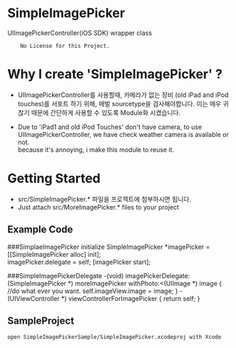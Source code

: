 SimpleImagePicker
===========================

UIImagePickerController(iOS SDK) wrapper class

		No License for this Project.

Why I create 'SimpleImagePicker' ?
===============

* UIImagePickerController를 사용할때, 카메라가 없는 장비 (old iPad and iPod touches)를 서포트 하기 위해, 매벌 sourcetype을 검사해야합니다.
이는 매우 귀찮기 때문에 간단하게 사용할 수 있도록 Module화 시켰습니다.

* Due to 'iPad1 and old iPod Touches' don't have camera, to use UIImagePickerController, we have check weather camera is available or not.<br/>
because it's annoying, i make this module to reuse it.

Getting Started
===========================

* src/SimpleImagePicker.* 파일을 프로젝트에 첨부하시면 됩니다.
* Just attach src/MoreImagePicker.* files to your project


Example Code
---------------------------

###SimplaeImagePicker initialize
	SimpleImagePicker *imagePicker = [[SimpleImagePicker alloc] init];<br/>
 	imagePicker.delegate = self;
 	[imagePicker start]; 

###SimpleImagePickerDelegate
	-(void) imagePickerDelegate:(SimpleImagePicker *) moreImagePicker withPhoto:<(UIImage *) image { 
		//do what ever you want.
	    self.imageView.image = image;
	}
	-(UIViewController *) viewControllerForImagePicker {
		return self;
	}

SampleProject
---------------------------
	open SimpleImagePickerSample/SimpleImagePicker.xcodeproj with Xcode